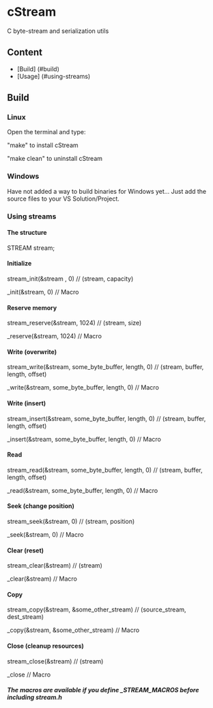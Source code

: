 # cStream

C byte-stream and serialization utils

## Content
* [Build] (#build)
* [Usage] (#using-streams)

## Build

### Linux
Open the terminal and type:

"make" to install cStream

"make clean" to uninstall cStream

### Windows
Have not added a way to build binaries for Windows yet...
Just add the source files to your VS Solution/Project.

### Using streams

#### The structure
STREAM stream;

#### Initialize
stream_init(&stream , 0)                            // (stream, capacity)

_init(&stream, 0)                                   // Macro

#### Reserve memory
stream_reserve(&stream, 1024)                       // (stream, size)

_reserve(&stream, 1024)                             // Macro

#### Write (overwrite)
stream_write(&stream, some_byte_buffer, length, 0)  // (stream, buffer, length, offset)

_write(&stream, some_byte_buffer, length, 0)        // Macro

#### Write (insert)
stream_insert(&stream, some_byte_buffer, length, 0) // (stream, buffer, length, offset)

_insert(&stream, some_byte_buffer, length, 0)       // Macro

#### Read
stream_read(&stream, some_byte_buffer, length, 0)   // (stream, buffer, length, offset)

_read(&stream, some_byte_buffer, length, 0)         // Macro

#### Seek (change position)
stream_seek(&stream, 0)                             // (stream, position)

_seek(&stream, 0)                                   // Macro

#### Clear (reset)
stream_clear(&stream)                               // (stream)

_clear(&stream)                                     // Macro

#### Copy
stream_copy(&stream, &some_other_stream)            // (source_stream, dest_stream)

_copy(&stream, &some_other_stream)                  // Macro

#### Close (cleanup resources)
stream_close(&stream)                               // (stream)

_close                                              // Macro

##### The macros are available if you define _STREAM_MACROS before including stream.h

